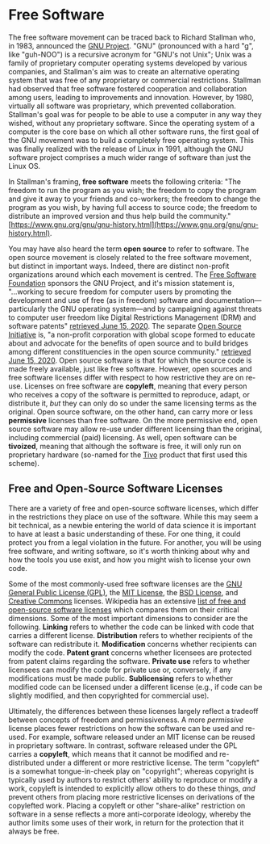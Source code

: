 # Free Software

The free software movement can be traced back to Richard Stallman who, in 1983, announced the [GNU Project](https://www.gnu.org/). "GNU" (pronounced with a hard "g", like "guh-NOO") is a recursive acronym for "GNU's not Unix"; Unix was a family of proprietary computer operating systems developed by various companies, and Stallman's aim was to create an alternative operating system that was free of any proprietary or commercial restrictions. Stallman had observed that free software fostered cooperation and collaboration among users, leading to improvements and innovation. However, by 1980, virtually all software was proprietary, which prevented collaboration. Stallman's goal was for people to be able to use a computer in any way they wished, without any proprietary software. Since the operating system of a computer is the core base on which all other software runs, the first goal of the GNU movement was to build a completely free operating system. This was finally realized with the release of Linux in 1991, although the GNU software project comprises a much wider range of software than just the Linux OS.

In Stallman's framing, **free software** meets the following criteria: "The freedom to run the program as you wish; the freedom to copy the program and give it away to your friends and co-workers; the freedom to change the program as you wish, by having full access to source code; the freedom to distribute an improved version and thus help build the community." [https://www.gnu.org/gnu/gnu-history.html](https://www.gnu.org/gnu/gnu-history.html).

You may have also heard the term **open source** to refer to software. The open source movement is closely related to the free software movement, but distinct in important ways. Indeed, there are distinct non-profit organizations around which each movement is centred. The [Free Software Foundation](https://www.fsf.org/) sponsors the GNU Project, and it's mission statement is, "...working to secure freedom for computer users by promoting the development and use of free (as in freedom) software and documentation—particularly the GNU operating system—and by campaigning against threats to computer user freedom like Digital Restrictions Management (DRM) and software patents" [retrieved June 15, 2020](https://www.fsf.org/about/). The separate [Open Source Initiative](https://opensource.org/) is, "a non-profit corporation with global scope formed to educate about and advocate for the benefits of open source and to build bridges among different constituencies in the open source community." [retrieved June 15, 2020](https://opensource.org/about). Open source software is that for which the source code is made freely available, just like free software. However, open sources and free software licenses differ with respect to how restrictive they are on re-use. Licenses on free software are **copyleft**, meaning that every person who receives a copy of the software is permitted to reproduce, adapt, or distribute it, *but* they can only do so under the same licensing terms as the original. Open source software, on the other hand, can carry more or less **permissive** licenses than free software. On the more permissive end, open source software may allow re-use under different licensing than the original, including commercial (paid) licensing. As well, open software can be **tivoized**, meaning that although the software is free, it will only run on proprietary hardware (so-named for the [Tivo](https://en.wikipedia.org/wiki/TiVo) product that first used this scheme).

## Free and Open-Source Software Licenses

There are a variety of free and open-source software licenses, which differ in the restrictions they place on use of the software. While this may seem a bit technical, as a newbie entering the world of data science it is important to have at least a basic understanding of these. For one thing, it could protect you from a legal violation in the future. For another, you will be using free software, and writing software, so it's worth thinking about why and how the tools you use exist, and how you might wish to license your own code.

Some of the most commonly-used free software licenses are the [GNU General Public License (GPL)](https://www.gnu.org/licenses/licenses.html), the [MIT License](https://opensource.org/licenses/MIT), the [BSD License](https://opensource.org/licenses/BSD-3-Clause), and [Creative Commons](https://creativecommons.org/) licenses. Wikipedia has an extensive [list of free and open-source software licenses](https://en.wikipedia.org/wiki/Comparison_of_free_and_open-source_software_licences) which compares them on their critical dimensions. Some of the most important dimensions to consider are the following. **Linking** refers to whether the code can be linked with code that carries a different license. **Distribution** refers to whether recipients of the software can redistribute it. **Modification** concerns whether recipients can modify the code. **Patent grant** concerns whether licensees are protected from patent claims regarding the software. **Private use** refers to whether licensees can modify the code for private use or, conversely, if any modifications must be made public. **Sublicensing** refers to whether modified code can be licensed under a different license (e.g., if code can be slightly modified, and then copyrighted for commercial use).

Ultimately, the differences between these licenses largely reflect a tradeoff between concepts of freedom and permissiveness. A more *permissive* license places fewer restrictions on how the software can be used and re-used. For example, software released under an MIT license can be reused in proprietary software. In contrast, software released under the GPL carries a **copyleft**, which means that it cannot be modified and re-distributed under a different or more restrictive license. The term "copyleft" is a somewhat tongue-in-cheek play on "copyright"; whereas copyright is typically used by authors to restrict others' ability to reproduce or modify a work, copyleft is intended to explicitly allow others to do these things, *and* prevent others from placing more restrictive licenses on derivations of the copylefted work. Placing a copyleft or other "share-alike" restriction on software in a sense reflects a more anti-corporate ideology, whereby the author limits some uses of their work, in return for the protection that it always be free.
